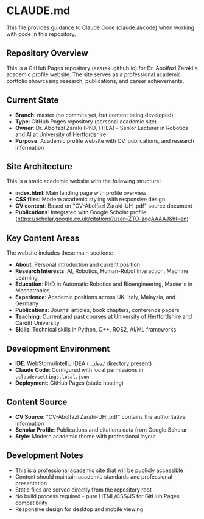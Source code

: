 # CLAUDE.md

This file provides guidance to Claude Code (claude.ai/code) when working with code in this repository.

## Repository Overview

This is a GitHub Pages repository (azaraki.github.io) for Dr. Abolfazl Zaraki's academic profile website. The site serves as a professional academic portfolio showcasing research, publications, and career achievements.

## Current State

- **Branch**: master (no commits yet, but content being developed)
- **Type**: GitHub Pages repository (personal academic site)
- **Owner**: Dr. Abolfazl Zaraki (PhD, FHEA) - Senior Lecturer in Robotics and AI at University of Hertfordshire
- **Purpose**: Academic profile website with CV, publications, and research information

## Site Architecture

This is a static academic website with the following structure:
- **index.html**: Main landing page with profile overview
- **CSS files**: Modern academic styling with responsive design
- **CV content**: Based on "CV-Abolfazl Zaraki-UH .pdf" source document
- **Publications**: Integrated with Google Scholar profile (https://scholar.google.co.uk/citations?user=ZTO-zqgAAAAJ&hl=en)

## Key Content Areas

The website includes these main sections:
- **About**: Personal introduction and current position
- **Research Interests**: AI, Robotics, Human-Robot Interaction, Machine Learning
- **Education**: PhD in Automatic Robotics and Bioengineering, Master's in Mechatronics
- **Experience**: Academic positions across UK, Italy, Malaysia, and Germany
- **Publications**: Journal articles, book chapters, conference papers
- **Teaching**: Current and past courses at University of Hertfordshire and Cardiff University
- **Skills**: Technical skills in Python, C++, ROS2, AI/ML frameworks

## Development Environment

- **IDE**: WebStorm/IntelliJ IDEA (`.idea/` directory present)
- **Claude Code**: Configured with local permissions in `.claude/settings.local.json`
- **Deployment**: GitHub Pages (static hosting)

## Content Source

- **CV Source**: "CV-Abolfazl Zaraki-UH .pdf" contains the authoritative information
- **Scholar Profile**: Publications and citations data from Google Scholar
- **Style**: Modern academic theme with professional layout

## Development Notes

- This is a professional academic site that will be publicly accessible
- Content should maintain academic standards and professional presentation
- Static files are served directly from the repository root
- No build process required - pure HTML/CSS/JS for GitHub Pages compatibility
- Responsive design for desktop and mobile viewing